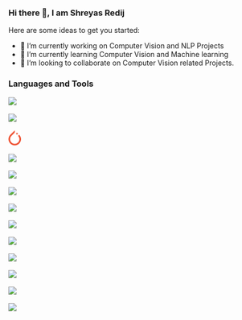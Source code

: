 ### Hi there 👋, I am Shreyas Redij




Here are some ideas to get you started:

- 🔭 I’m currently working on Computer Vision and NLP Projects
- 🌱 I’m currently learning Computer Vision and Machine learning 
- 👯 I’m looking to collaborate on Computer Vision related Projects.

### Languages and Tools

<p><a target="_blank" rel="noopener noreferrer" href="https://github.com/shreyas-redij/shreyas-redij/tree/master/assets/python.png"><img src="https://github.com/shreyas-redij/shreyas-redij/tree/master/assets/python.png" height="30" style="max-width:100%;"></a>&nbsp;&nbsp;&nbsp;
  
  
<a target="_blank" rel="noopener noreferrer" href="https://github.com/shreyas-redij/shreyas-redij/tree/master/assets/numpy.png"><img src="https://github.com/shreyas-redij/shreyas-redij/tree/master/assets/numpy.png" height="30" style="max-width:100%;"></a>&nbsp;&nbsp;&nbsp;

<!--
<a target="_blank" rel="noopener noreferrer" href="https://github.com/shreyas-redij/shreyas-redij/tree/master/assets/opencv.png"><img src="https://github.com/shreyas-redij/shreyas-redij/tree/master/assets/opencv.png" height="30" style="max-width:100%;"></a>&nbsp;&nbsp;&nbsp; -->

<a target="_blank" rel="noopener noreferrer" href="https://github.com/shreyas-redij/shreyas-redij/tree/master/assets/pytorch.png"><img src="https://github.com/shreyas-redij/shreyas-redij/blob/master/assets/pytorch.png" height="30" style="max-width:100%;"></a>&nbsp;&nbsp;&nbsp;

<a target="_blank" rel="noopener noreferrer" href="https://github.com/shreyas-redij/shreyas-redij/tree/master/assets/scikit.png"><img src="https://github.com/shreyas-redij/shreyas-redij/tree/master/assets/scikit.png" height="30" style="max-width:100%;"></a>&nbsp;&nbsp;&nbsp;

<a target="_blank" rel="noopener noreferrer" href="https://github.com/shreyas-redij/shreyas-redij/tree/master/assets/keras.png"><img src="https://github.com/shreyas-redij/shreyas-redij/tree/master/assets/keras.png" height="30" style="max-width:100%;"></a>&nbsp;&nbsp;&nbsp;

<a target="_blank" rel="noopener noreferrer" href="https://github.com/shreyas-redij/shreyas-redij/tree/master/assets/tensorflow.png"><img src="https://github.com/shreyas-redij/shreyas-redij/tree/master/assets/tensorflow.png" height="30" style="max-width:100%;"></a>&nbsp;&nbsp;&nbsp;

<!--
<a target="_blank" rel="noopener noreferrer" href="https://github.com/nikunjlad/nikunjlad/blob/master/assets/c++.png"><img src="https://github.com/nikunjlad/nikunjlad/raw/master/assets/c++.png" height="30" style="max-width:100%;"></a>&nbsp;&nbsp;&nbsp;
-->

<!--
<a target="_blank" rel="noopener noreferrer" href="https://github.com/nikunjlad/nikunjlad/blob/master/assets/matlab.png"><img src="https://github.com/nikunjlad/nikunjlad/raw/master/assets/matlab.png" height="30" style="max-width:100%;"></a>&nbsp;&nbsp;&nbsp;
-->

<a target="_blank" rel="noopener noreferrer" href="https://github.com/shreyas-redij/shreyas-redij/tree/master/assets/github.svg"><img src="https://github.com/shreyas-redij/shreyas-redij/tree/master/assets/github.svg" height="30" style="max-width:100%;"></a>&nbsp;&nbsp;&nbsp;

<a target="_blank" rel="noopener noreferrer" href="https://github.com/shreyas-redij/shreyas-redij/tree/master/assets/pycharm.png"><img src="https://github.com/shreyas-redij/shreyas-redij/tree/master/assets/pycharm.png" height="30" style="max-width:100%;"></a>&nbsp;&nbsp;&nbsp;

<a target="_blank" rel="noopener noreferrer" href="https://github.com/shreyas-redij/shreyas-redij/tree/master/assets/jupyter.png"><img src="https://github.com/shreyas-redij/shreyas-redij/tree/master/assets/jupyter.png" height="30" style="max-width:100%;"></a>&nbsp;&nbsp;&nbsp;

<a target="_blank" rel="noopener noreferrer" href="https://github.com/shreyas-redij/shreyas-redij/tree/master/assets/bash.png"><img src="https://github.com/shreyas-redij/shreyas-redij/tree/master/assets/bash.png" height="30" style="max-width:100%;"></a>&nbsp;&nbsp;&nbsp;

<a target="_blank" rel="noopener noreferrer" href="https://github.com/shreyas-redij/shreyas-redij/tree/master/assets/aws.png"><img src="https://github.com/shreyas-redij/shreyas-redij/tree/master/assets/aws.png" height="30" style="max-width:100%;"></a>&nbsp;&nbsp;&nbsp;

<a target="_blank" rel="noopener noreferrer" href="https://github.com/shreyas-redij/shreyas-redij/tree/master/assets/cloud.png"><img src="https://github.com/shreyas-redij/shreyas-redij/tree/master/assets/cloud.png" height="30" style="max-width:100%;"></a>&nbsp;&nbsp;&nbsp;

<a target="_blank" rel="noopener noreferrer" href="https://github.com/shreyas-redij/shreyas-redij/tree/master/assets/sql.png"><img src="https://github.com/shreyas-redij/shreyas-redij/tree/master/assets/sql.png" height="30" style="max-width:100%;"></a>&nbsp;&nbsp;&nbsp;
<br></p>


<!--
**shreyas-redij/shreyas-redij** is a ✨ _special_ ✨ repository because its `README.md` (this file) appears on your GitHub profile.

- 🤔 I’m looking for help with ...
- 💬 Ask me about ...
- 😄 Pronouns: ...
- ⚡ Fun fact: ...
-->
